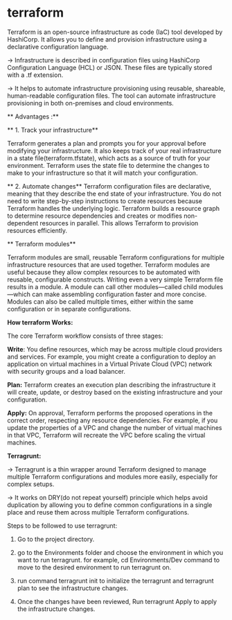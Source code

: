 # terraform

 Terraform is an open-source infrastructure as code (IaC) tool developed by HashiCorp. It allows you to define and provision infrastructure using a declarative configuration language.

 ->  Infrastructure is described in configuration files using HashiCorp Configuration Language (HCL) or JSON. These files are typically stored with a .tf extension.

 -> It helps to automate infrastructure provisioning using reusable, shareable, human-readable configuration files. The tool can automate infrastructure provisioning in both on-premises and cloud environments.

** Advantages :**

** 1. Track your infrastructure**

Terraform generates a plan and prompts you for your approval before modifying your infrastructure. It also keeps track of your real infrastructure in a state file(terraform.tfstate), which acts as a source of truth for your environment. Terraform uses the state file to determine the changes to make to your infrastructure so that it will match your configuration.

** 2. Automate changes**
Terraform configuration files are declarative, meaning that they describe the end state of your infrastructure. You do not need to write step-by-step instructions to create resources because Terraform handles the underlying logic. Terraform builds a resource graph to determine resource dependencies and creates or modifies non-dependent resources in parallel. This allows Terraform to provision resources efficiently.

** Terraform modules**

Terraform modules are small, reusable Terraform configurations for multiple infrastructure resources that are used together. Terraform modules are useful because they allow complex resources to be automated with reusable, configurable constructs. Writing even a very simple Terraform file results in a module. A module can call other modules—called child modules—which can make assembling configuration faster and more concise. Modules can also be called multiple times, either within the same configuration or in separate configurations.

**How terraform Works:**

The core Terraform workflow consists of three stages:

**Write**: You define resources, which may be across multiple cloud providers and services. For example, you might create a configuration to deploy an application on virtual machines in a Virtual Private Cloud (VPC) network with security groups and a load balancer.

**Plan:** Terraform creates an execution plan describing the infrastructure it will create, update, or destroy based on the existing infrastructure and your configuration.

**Apply:** On approval, Terraform performs the proposed operations in the correct order, respecting any resource dependencies. For example, if you update the properties of a VPC and change the number of virtual machines in that VPC, Terraform will recreate the VPC before scaling the virtual machines.


**Terragrunt:**


->  Terragrunt is a thin wrapper around Terraform designed to manage multiple Terraform configurations and modules more easily, especially for complex setups.

-> It works on DRY(do not repeat yourself) principle which helps avoid duplication by allowing you to define common configurations in a single place and reuse them across multiple Terraform configurations.

Steps to be followed to use terragrunt:

1. Go to the project directory.

2. go to the Environments folder and choose the environment in which you want to run terragrunt.
for example, cd Environments/Dev command to move to the desired environment to run terragrunt on.

3. run command terragrunt init to initialize the terragrunt and terragrunt plan to see the infrastructure changes.

4. Once the changes have been reviewed, Run terragrunt Apply to apply the infrastructure changes. 
